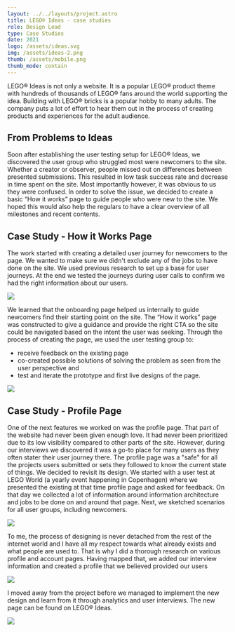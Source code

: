 ```yaml
---
layout: ../../layouts/project.astro
title: LEGO® Ideas - case studies
role: Design Lead
type: Case Studies
date: 2021
logo: /assets/ideas.svg
img: /assets/ideas-2.png
thumb: /assets/mobile.png
thumb_mode: contain
---
```


LEGO® Ideas is not only a website. It is a popular LEGO® product theme with
hundreds of thousands of LEGO® fans around the world supporting the idea.
Building with LEGO® bricks is a popular hobby to many adults. The company puts a lot of effort to hear them out in the process of creating products and
experiences for the adult audience.

## From Problems to Ideas

Soon after establishing the user testing setup for LEGO® Ideas, we discovered the user group who struggled most were newcomers to the site. Whether a creator or
observer, people missed out on differences between presented submissions.
This resulted in low task success rate and decrease in time spent on the site. Most importantly however, it was obvious to us they were confused. In
order to solve the issue, we decided to create a basic “How it works” page to guide people
who were new to the site. We hoped this would also help the regulars to have a
clear overview of all milestones and recent contents.

## Case Study - How it Works Page

The work started with creating a detailed user journey for newcomers to the
page. We wanted to make sure we didn't exclude any of the jobs to
have done on the site. We used previous research to set up a base for user journeys. At the end we tested the journeys
during user calls to confirm we had the right information about our users.

![](/assets/wireframe.png)

We learned that the onboarding page helped us internally to guide newcomers find their
starting point on the site. The “How it works” page was constructed to give a
guidance and provide the right CTA so the site could be navigated based on the
intent the user was seeking. Through the process of creating the page,
we used the user testing group to:

- receive feedback on the existing page
- co-created possible solutions of solving the problem as seen from the user perspective and
- test and iterate the prototype and first live designs of the page.

![](/assets/final.png)

## Case Study - Profile Page

One of the next features we worked on was the profile page. That part of the
website had never been given enough love. It had never been prioritized due to its low visibility compared to other parts of the site. However, during our interviews we discovered it was a go-to place for many users as they often stater their user journey there. The
profile page was a "safe" for all the projects users submitted or sets they
followed to know the current state of things. We decided
to revisit its design. We started with a user test at LEGO World (a yearly event happening in Copenhagen) where we
presented the existing at that time profile page and asked for feedback. On that
day we collected a lot of information around information architecture and jobs
to be done on and around that page. Next, we sketched scenarios for all user groups,
including newcomers.

![](/assets/map.jpeg)

To me, the process of designing is never detached from the rest of the internet
world and I have all my respect towards what already exists and what people are
used to. That is why I did a thorough research on various profile and account
pages. Having mapped that, we added our interview information and created a
profile that we believed provided our users

![](/assets/sketch.png)

I moved away from the project before we managed to implement the new design and
learn from it through analytics and user interviews. The new page can be found
on LEGO® Ideas.

![](/assets/mobile.png)
